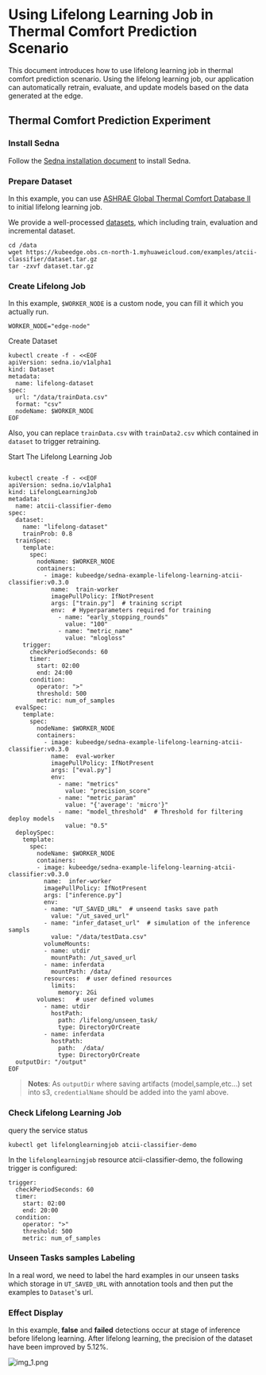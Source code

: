 # Using Lifelong Learning Job in Thermal Comfort Prediction Scenario

This document introduces how to use lifelong learning job in thermal comfort prediction scenario. 
Using the lifelong learning job, our application can automatically retrain, evaluate, 
and update models based on the data generated at the edge.

##  Thermal Comfort Prediction Experiment


### Install Sedna

Follow the [Sedna installation document](/docs/setup/install.md) to install Sedna.

### Prepare Dataset
In this example, you can use [ASHRAE Global Thermal Comfort Database II](https://datadryad.org/stash/dataset/doi:10.6078/D1F671) to initial lifelong learning job.



We provide a well-processed [datasets](https://kubeedge.obs.cn-north-1.myhuaweicloud.com/examples/atcii-classifier/dataset.tar.gz), which including train, evaluation and incremental dataset.
```
cd /data
wget https://kubeedge.obs.cn-north-1.myhuaweicloud.com/examples/atcii-classifier/dataset.tar.gz
tar -zxvf dataset.tar.gz
```

### Create Lifelong Job
In this example, `$WORKER_NODE` is a custom node, you can fill it which you actually run.


```
WORKER_NODE="edge-node" 
```
Create Dataset

```
kubectl create -f - <<EOF
apiVersion: sedna.io/v1alpha1
kind: Dataset
metadata:
  name: lifelong-dataset
spec:
  url: "/data/trainData.csv"
  format: "csv"
  nodeName: $WORKER_NODE
EOF
```

Also, you can replace `trainData.csv` with `trainData2.csv` which contained in `dataset` to trigger retraining.

Start The Lifelong Learning Job

```

kubectl create -f - <<EOF
apiVersion: sedna.io/v1alpha1
kind: LifelongLearningJob
metadata:
  name: atcii-classifier-demo
spec:
  dataset:
    name: "lifelong-dataset"
    trainProb: 0.8
  trainSpec:
    template:
      spec:
        nodeName: $WORKER_NODE
        containers:
          - image: kubeedge/sedna-example-lifelong-learning-atcii-classifier:v0.3.0
            name:  train-worker
            imagePullPolicy: IfNotPresent
            args: ["train.py"]  # training script
            env:  # Hyperparameters required for training
              - name: "early_stopping_rounds"
                value: "100"
              - name: "metric_name"
                value: "mlogloss"
    trigger:
      checkPeriodSeconds: 60
      timer:
        start: 02:00
        end: 24:00
      condition:
        operator: ">"
        threshold: 500
        metric: num_of_samples
  evalSpec:
    template:
      spec:
        nodeName: $WORKER_NODE
        containers:
          - image: kubeedge/sedna-example-lifelong-learning-atcii-classifier:v0.3.0
            name:  eval-worker
            imagePullPolicy: IfNotPresent
            args: ["eval.py"]
            env:
              - name: "metrics"
                value: "precision_score"
              - name: "metric_param"
                value: "{'average': 'micro'}"
              - name: "model_threshold"  # Threshold for filtering deploy models
                value: "0.5"
  deploySpec:
    template:
      spec:
        nodeName: $WORKER_NODE
        containers:
        - image: kubeedge/sedna-example-lifelong-learning-atcii-classifier:v0.3.0
          name:  infer-worker
          imagePullPolicy: IfNotPresent
          args: ["inference.py"]
          env:
          - name: "UT_SAVED_URL"  # unseend tasks save path
            value: "/ut_saved_url"
          - name: "infer_dataset_url"  # simulation of the inference sampls 
            value: "/data/testData.csv"
          volumeMounts:
          - name: utdir
            mountPath: /ut_saved_url
          - name: inferdata
            mountPath: /data/
          resources:  # user defined resources
            limits:
              memory: 2Gi
        volumes:   # user defined volumes
          - name: utdir
            hostPath:
              path: /lifelong/unseen_task/
              type: DirectoryOrCreate
          - name: inferdata
            hostPath:
              path:  /data/
              type: DirectoryOrCreate
  outputDir: "/output"
EOF
```

>**Notes**: As `outputDir` where saving artifacts (model,sample,etc...) set into s3, `credentialName` should be added into the yaml above.

### Check Lifelong Learning Job
query the service status
```
kubectl get lifelonglearningjob atcii-classifier-demo
```
In the `lifelonglearningjob` resource atcii-classifier-demo, the following trigger is configured:
```
trigger:
  checkPeriodSeconds: 60
  timer:
    start: 02:00
    end: 20:00
  condition:
    operator: ">"
    threshold: 500
    metric: num_of_samples
```

### Unseen Tasks samples Labeling
In a real word, we need to label the hard examples in our unseen tasks which storage in `UT_SAVED_URL`  with annotation tools and then put the examples to `Dataset`'s url.  


### Effect Display  
In this example, **false** and **failed** detections occur at stage of inference before lifelong learning.
After lifelong learning, the precision of the dataset have been improved by 5.12%.

![img_1.png](image/effect_comparison.png) 
